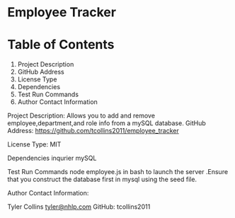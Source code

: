 # Employee Tracker
# Table of Contents
1. Project Description
2. GitHub Address
3. License Type
4. Dependencies
5. Test Run Commands
6. Author Contact Information

Project Description:
Allows you to add and remove employee,department,and role info from a mySQL database.
GitHub Address: https://github.com/tcollins2011/employee_tracker

License Type:
MIT

Dependencies
inqurier
mySQL

Test Run Commands
node employee.js in bash to launch the server .Ensure that you construct the database first in mysql using the seed file.


Author Contact Information:

Tyler Collins
tyler@nhlp.com
GitHub: tcollins2011

